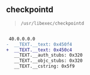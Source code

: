 ## checkpointd

> `/usr/libexec/checkpointd`

```diff

 40.0.0.0.0
-  __TEXT.__text: 0x450f4
+  __TEXT.__text: 0x450c4
   __TEXT.__auth_stubs: 0x320
   __TEXT.__objc_stubs: 0x320
   __TEXT.__cstring: 0x5f9

```
